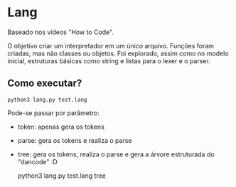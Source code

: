# Lang

Baseado nos vídeos "How to Code".

O objetivo  criar um interpretador em um único arquivo. Funções foram criadas, mas não classes ou objetos.
Foi explorado, assim como no modelo inicial, estruturas básicas como string e listas para o lexer e o parser.

## Como executar?

    python3 lang.py test.lang
  
Pode-se passar por parâmetro:

- token: apenas gera os tokens
- parse: gera os tokens e realiza o parse
- tree: gera os tokens, realiza o parse e gera a árvore estruturada do "dancode" :D

    python3 lang.py test.lang tree
    
   
